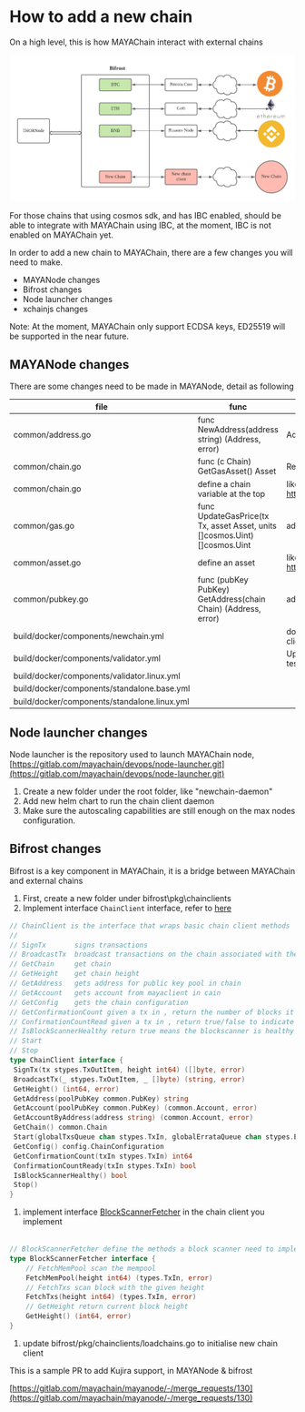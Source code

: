 # How to add a new chain

On a high level, this is how MAYAChain interact with external chains

![images/newchain.png](images/newchain.png)

For those chains that using cosmos sdk, and has IBC enabled, should be able to integrate with MAYAChain using IBC, at the moment, IBC is not enabled on MAYAChain yet.

In order to add a new chain to MAYAChain, there are a few changes you will need to make.

- MAYANode changes
- Bifrost changes
- Node launcher changes
- xchainjs changes

Note: At the moment, MAYAChain only support ECDSA keys, ED25519 will be supported in the near future.

## MAYANode changes

There are some changes need to be made in MAYANode, detail as following

| file                                         | func                                                                       | logic                                                                                                                  |
| -------------------------------------------- | -------------------------------------------------------------------------- | ---------------------------------------------------------------------------------------------------------------------- |
| common/address.go                            | func NewAddress(address string) (Address, error)                           | Add logic to parse an address                                                                                          |
| common/chain.go                              | func (c Chain) GetGasAsset() Asset                                         | Return gas asset for the chain                                                                                         |
| common/chain.go                              | define a chain variable at the top                                         | like https://gitlab.com/mayachain/mayanode/-/blob/develop/common/chain.go#L22                                          |
| common/gas.go                                | func UpdateGasPrice(tx Tx, asset Asset, units []cosmos.Uint) []cosmos.Uint | add logic in regards to how to update gas                                                                              |
| common/asset.go                              | define an asset                                                            | like https://gitlab.com/mayachain/mayanode/-/blob/develop/common/asset.go#L22                                          |
| common/pubkey.go                             | func (pubKey PubKey) GetAddress(chain Chain) (Address, error)              | add logic to get address from a pubic key                                                                              |
| build/docker/components/newchain.yml         |                                                                            | docker composer file to run the chain client , run it in regtest mode , so as the client will be used for mocknet test |
| build/docker/components/validator.yml        |                                                                            | Update the files according to run chain client in docker composer, used it for test purpose                            |
| build/docker/components/validator.linux.yml  |                                                                            |                                                                                                                        |
| build/docker/components/standalone.base.yml  |                                                                            |                                                                                                                        |
| build/docker/components/standalone.linux.yml |                                                                            |                                                                                                                        |

## Node launcher changes

Node launcher is the repository used to launch MAYAChain node, [https://gitlab.com/mayachain/devops/node-launcher.git](https://gitlab.com/mayachain/devops/node-launcher.git)

1. Create a new folder under the root folder, like "newchain-daemon"
2. Add new helm chart to run the chain client daemon
3. Make sure the autoscaling capabilities are still enough on the max nodes configuration.

## Bifrost changes

Bifrost is a key component in MAYAChain, it is a bridge between MAYAChain and external chains

1. First, create a new folder under bifrost\pkg\chainclients
1. Implement interface `ChainClient` interface, refer to [here](../bifrost/pkg/chainclients/chainclient.go)

```go
// ChainClient is the interface that wraps basic chain client methods
//
// SignTx       signs transactions
// BroadcastTx  broadcast transactions on the chain associated with the client
// GetChain     get chain
// GetHeight    get chain height
// GetAddress   gets address for public key pool in chain
// GetAccount   gets account from mayaclient in cain
// GetConfig    gets the chain configuration
// GetConfirmationCount given a tx in , return the number of blocks it need to wait for confirmation
// ConfirmationCountRead given a tx in , return true/false to indicate whether the tx in is ready to be confirmed
// IsBlockScannerHealthy return true means the blockscanner is healthy ,false otherwise
// Start
// Stop
type ChainClient interface {
 SignTx(tx stypes.TxOutItem, height int64) ([]byte, error)
 BroadcastTx(_ stypes.TxOutItem, _ []byte) (string, error)
 GetHeight() (int64, error)
 GetAddress(poolPubKey common.PubKey) string
 GetAccount(poolPubKey common.PubKey) (common.Account, error)
 GetAccountByAddress(address string) (common.Account, error)
 GetChain() common.Chain
 Start(globalTxsQueue chan stypes.TxIn, globalErrataQueue chan stypes.ErrataBlock)
 GetConfig() config.ChainConfiguration
 GetConfirmationCount(txIn stypes.TxIn) int64
 ConfirmationCountReady(txIn stypes.TxIn) bool
 IsBlockScannerHealthy() bool
 Stop()
}
```

1. implement interface [BlockScannerFetcher](../bifrost/blockscanner/blockscanner.go) in the chain client you implement

```go

// BlockScannerFetcher define the methods a block scanner need to implement
type BlockScannerFetcher interface {
    // FetchMemPool scan the mempool
    FetchMemPool(height int64) (types.TxIn, error)
    // FetchTxs scan block with the given height
    FetchTxs(height int64) (types.TxIn, error)
    // GetHeight return current block height
    GetHeight() (int64, error)
}

```

1. update bifrost/pkg/chainclients/loadchains.go to initialise new chain client

This is a sample PR to add Kujira support, in MAYANode & bifrost

[https://gitlab.com/mayachain/mayanode/-/merge_requests/130](https://gitlab.com/mayachain/mayanode/-/merge_requests/130)
